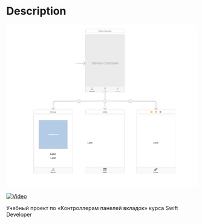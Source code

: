 # Description

![MainStoryboard Screenshot](https://github.com/m-keys/AppTabBars/blob/master/AppTabBars/images/screenMainStoryboard.png?raw=true)

[![Video](https://www.youtube.com/upload_thumbnail?v=zhpcnJjFr5s&t=2&ts=1535720976842)](https://youtu.be/zhpcnJjFr5s)

Учебный проект по «Контроллерам панелей вкладок» курса Swift Developer

